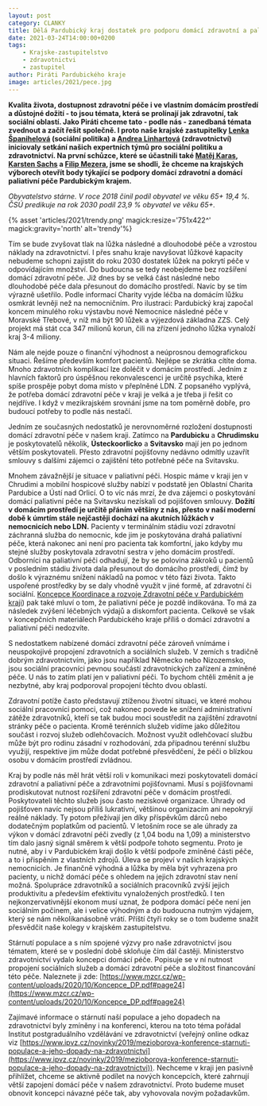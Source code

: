 ```yaml
---
layout: post
category: CLANKY
title: Dělá Pardubický kraj dostatek pro podporu domácí zdravotní a paliativní péče?
date: 2021-03-24T14:00:00+0200
tags: 
    - Krajske-zastupitelstvo
    - zdravotnictvi
    - zastupitel
author: Piráti Pardubického kraje
image: articles/2021/pece.jpg
---
```


**Kvalita života, dostupnost zdravotní péče i ve vlastním domácím prostředí a důstojné dožití - to jsou témata, která se prolínají jak zdravotní, tak sociální oblastí. Jako Piráti chceme tato - podle nás - zanedbaná témata zvednout a začít řešit společně. I proto naše krajské zastupitelky [Lenka Španihelová](https://pardubicky.pirati.cz/lide/lenka-spanihelova/) (sociální politika) a [Andrea Linhartová](https://pardubicky.pirati.cz/lide/andrea-linhartova/) (zdravotnictví) iniciovaly setkání našich expertních týmů pro sociální politiku a zdravotnictví. Na první schůzce, které se účastnili také [Matěj Karas](https://pardubicky.pirati.cz/lide/matej-karas/), [Karsten Sachs](https://pardubicky.pirati.cz/lide/karsten-sachs/) a [Filip Mezera](https://pardubicky.pirati.cz/lide/filip-mezera/), jsme se shodli, že chceme na krajských výborech otevřít body týkající se podpory domácí zdravotní a domácí paliativní péče Pardubickým krajem.**

*Obyvatelstvo stárne. V roce 2018 činil podíl obyvatel ve věku 65+ 19,4 %. ČSÚ predikuje na rok 2030 podíl 23,9 % obyvatel ve věku 65+.*

{% asset 'articles/2021/trendy.png' magick:resize='751x422^' magick:gravity='north' alt='trendy'%}


Tím se bude zvyšovat tlak na lůžka následné a dlouhodobé péče a vzrostou náklady na zdravotnictví. I přes snahu kraje navyšovat lůžkové kapacity nebudeme schopni zajistit do roku 2030 dostatek lůžek na pokrytí péče v odpovídajícím množství. Do budoucna se tedy neobejdeme bez rozšíření domácí zdravotní péče. Již dnes by se velká část následné nebo dlouhodobé péče dala přesunout do domácího prostředí. Navíc by se tím výrazně ušetřilo. Podle informací Charity vyjde léčba na domácím lůžku osmkrát levněji než na nemocničním. Pro ilustraci: Pardubický kraj započal koncem minulého roku výstavbu nové Nemocnice následné péče v Moravské Třebové, v níž má být 90 lůžek a výjezdová základna ZZS. Celý projekt má stát cca 347 milionů korun, čili na zřízení jednoho lůžka vynaloží kraj 3-4 miliony.

Nám ale nejde pouze o finanční výhodnost a neúprosnou demografickou situaci. Řešíme především komfort pacientů. Nejlépe se zkrátka cítíte doma. Mnoho zdravotních komplikací lze doléčit v domácím prostředí. Jedním z hlavních faktorů pro úspěšnou rekonvalescenci je určitě psychika, které spíše prospěje pobyt doma místo v přeplněné LDN. Z popsaného vyplývá, že potřeba domácí zdravotní péče v kraji je velká a je třeba ji řešit co nejdříve. I když v mezikrajském srovnání jsme na tom poměrně dobře, pro budoucí potřeby to podle nás nestačí.

Jedním ze současných nedostatků je nerovnoměrné rozložení dostupnosti domácí zdravotní péče v našem kraji. Zatímco na **Pardubicku** a **Chrudimsku** je poskytovatelů několik, **Ústeckoorlicko** a **Svitavsko** mají jen po jednom větším poskytovateli. Přesto zdravotní pojišťovny nedávno odmítly uzavřít smlouvy s dalšími zájemci o zajištění této potřebné péče na Svitavsku.

Mnohem závažnější je situace v paliativní péči. Hospic máme v kraji jen v Chrudimi a mobilní hospicové služby nabízí v podstatě jen Oblastní Charita Pardubice a Ústí nad Orlicí. O to víc nás mrzí, že dva zájemci o poskytování domácí paliativní péče na Svitavsku nezískali od pojišťoven smlouvy. **Dožití v domácím prostředí je určitě přáním většiny z nás, přesto v naší moderní době k úmrtím stále nejčastěji dochází na akutních lůžkách v nemocnicích nebo LDN.** Pacienty v terminálním stádiu vozí zdravotní záchranná služba do nemocnic, kde jim je poskytována drahá paliativní péče, která nakonec ani není pro pacienta tak komfortní, jako kdyby mu stejné služby poskytovala zdravotní sestra v jeho domácím prostředí. Odborníci na paliativní péči odhadují, že by se polovina zákroků u pacientů v posledním stádiu života dala přesunout do domácího prostředí, čímž by došlo k výraznému snížení nákladů na pomoc v této fázi života. Takto uspořené prostředky by se daly vhodně využít v jiné formě, ať zdravotní či sociální. [ Koncepce Koordinace a rozvoje Zdravotní péče v Pardubickém kraji](https://www.pardubickykraj.cz/viewDocument.aspx?document=44861)) pak také mluví o tom, že paliativní péče je pozdě indikována. To má za následek zvýšení léčebných výdajů a diskomfort pacienta. Celkově se však v koncepčních materiálech Pardubického kraje příliš o domácí zdravotní a paliativní péči nedozvíte.

S nedostatkem nabízené domácí zdravotní péče zároveň vnímáme i neuspokojivé propojení zdravotních a sociálních služeb. V zemích s tradičně dobrým zdravotnictvím, jako jsou například Německo nebo Nizozemsko, jsou sociální pracovníci pevnou součástí zdravotnických zařízení a zmíněné péče. U nás to zatím platí jen v paliativní péči. To bychom chtěli změnit a je nezbytné, aby kraj podporoval propojení těchto dvou oblastí.

Zdravotní potíže často představují ztíženou životní situaci, ve které mohou sociální pracovníci pomoci, což nakonec povede ke snížení administrativní zátěže zdravotníků, kteří se tak budou moci soustředit na zajištění zdravotní stránky péče o pacienta. Kromě terénních služeb vidíme jako důležitou součást i rozvoj služeb odlehčovacích. Možnost využít odlehčovací službu může být pro rodinu zásadní v rozhodování, zda případnou terénní službu využijí, respektive jim může dodat potřebné přesvědčení, že péči o blízkou osobu v domácím prostředí zvládnou.

Kraj by podle nás měl hrát větší roli v komunikaci mezi poskytovateli domácí zdravotní a paliativní péče a zdravotními pojišťovnami. Musí s pojišťovnami prodiskutovat nutnost rozšíření zdravotní péče v domácím prostředí. Poskytovateli těchto služeb jsou často neziskové organizace. Úhrady od pojišťoven navíc nejsou příliš lukrativní, většinou organizacím ani nepokryjí reálné náklady. Ty potom přežívají jen díky příspěvkům dárců nebo dodatečným poplatkům od pacientů. V letošním roce se ale úhrady za výkon v domácí zdravotní péči zvedly (z 1,04 bodu na 1,09) a ministerstvo tím dalo jasný signál směrem k větší podpoře tohoto segmentu. Proto je nutné, aby i v Pardubickém kraji došlo k větší podpoře zmíněné části péče, a to i přispěním z vlastních zdrojů. Úleva se projeví v našich krajských nemocnicích. Je finančně výhodná a lůžka by měla být vyhrazena pro pacienty, u nichž domácí péče s ohledem na jejich zdravotní stav není možná. Spolupráce zdravotníků a sociálních pracovníků zvýší jejich produktivitu a především efektivitu vynaložených prostředků. I ten nejkonzervativnější ekonom musí uznat, že podpora domácí péče není jen sociálním počinem, ale i velice výhodným a do budoucna nutným výdajem, který se nám několikanásobně vrátí. Příští čtyři roky se o tom budeme snažit přesvědčit naše kolegy v krajském zastupitelstvu.

Stárnutí populace a s ním spojené výzvy pro naše zdravotnictví jsou tématem, které se v poslední době skloňuje čím dál častěji. Ministerstvo zdravotnictví vydalo koncepci domácí péče. Popisuje se v ní nutnost propojení sociálních služeb a domácí zdravotní péče a složitost financování této péče. Naleznete ji zde: [https://www.mzcr.cz/wp-content/uploads/2020/10/Koncepce_DP.pdf#page24](https://www.mzcr.cz/wp-content/uploads/2020/10/Koncepce_DP.pdf#page24)

Zajímavé informace o stárnutí naší populace a jeho dopadech na zdravotnictví byly zmíněny i na konferenci, kterou na toto téma pořádal Institut postgraduálního vzdělávání ve zdravotnictví (veřejný online odkaz viz [https://www.ipvz.cz/novinky/2019/mezioborova-konference-starnuti-populace-a-jeho-dopady-na-zdravotnictvi](https://www.ipvz.cz/novinky/2019/mezioborova-konference-starnuti-populace-a-jeho-dopady-na-zdravotnictvi)). Nechceme v kraji jen pasivně přihlížet, chceme se aktivně podílet na nových koncepcích, které zahrnují větší zapojení domácí péče v našem zdravotnictví. Proto budeme muset obnovit koncepci návazné péče tak, aby vyhovovala novým požadavkům.
